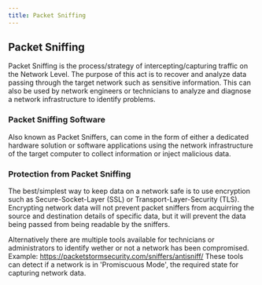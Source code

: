 ```yaml
---
title: Packet Sniffing
---
```

## Packet Sniffing

Packet Sniffing is the process/strategy of intercepting/capturing traffic on the Network Level.
The purpose of this act is to recover and analyze data passing through the target network such as sensitive information.
This can also be used by network engineers or technicians to analyze and diagnose a network infrastructure to identify problems.

### Packet Sniffing Software

Also known as Packet Sniffers,  can come in the form of either a dedicated hardware solution or software applications using the network 
infrastructure of the target computer to collect information or inject malicious data.

### Protection from Packet Sniffing

The best/simplest way to keep data on a network safe is to use encryption such as Secure-Socket-Layer (SSL) or Transport-Layer-Security (TLS).
Encrypting network data will not prevent packet sniffers from acquirring the source and destination details of specific data, but it
will prevent the data being passed from being readable by the sniffers.

Alternatively there are multiple tools available for technicians or administrators to identify wether or not a network has been compromised.
Example: https://packetstormsecurity.com/sniffers/antisniff/
These tools can detect if a network is in 'Promiscuous Mode', the required state for capturing network data.


